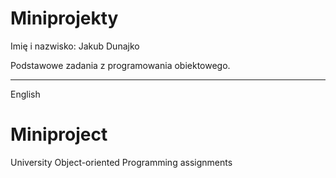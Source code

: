 # Miniprojekty
Imię i nazwisko: Jakub Dunajko

Podstawowe zadania z programowania obiektowego.

---
English

# Miniproject

University Object-oriented Programming assignments
